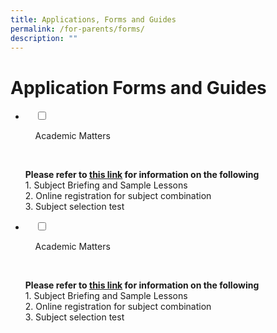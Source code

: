 ```yaml
---
title: Applications, Forms and Guides
permalink: /for-parents/forms/
description: ""
---
```

# **Application Forms and Guides**
<ul class="jekyllcodex_accordion">

<li>

    <input type="checkbox" id="accordion1">

    <label for="accordion1">Academic Matters</label>

    <div>
			<p> <b>Please refer to <a href="https://go.gov.sg/vjc23acad">this link</a> for information on the following</b><br>
				1. Subject Briefing and Sample Lessons<br>
2. Online registration for subject combination<br>
3. Subject selection test </p>
				</div>
	</li>

<li>

    <input type="checkbox" id="accordion1">

    <label for="accordion1">Academic Matters</label>

    <div>
			<p> <b>Please refer to <a href="https://go.gov.sg/vjc23acad">this link</a> for information on the following</b><br>
				1. Subject Briefing and Sample Lessons<br>
2. Online registration for subject combination<br>
3. Subject selection test </p>
				</div>
	</li>